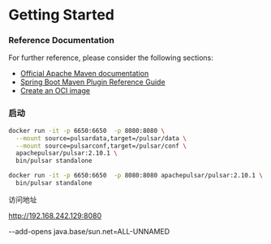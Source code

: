 # Getting Started

### Reference Documentation

For further reference, please consider the following sections:

* [Official Apache Maven documentation](https://maven.apache.org/guides/index.html)
* [Spring Boot Maven Plugin Reference Guide](https://docs.spring.io/spring-boot/docs/2.7.2/maven-plugin/reference/html/)
* [Create an OCI image](https://docs.spring.io/spring-boot/docs/2.7.2/maven-plugin/reference/html/#build-image)

### 启动

```sh
docker run -it -p 6650:6650  -p 8080:8080 \
  --mount source=pulsardata,target=/pulsar/data \
  --mount source=pulsarconf,target=/pulsar/conf \
  apachepulsar/pulsar:2.10.1 \
  bin/pulsar standalone

docker run -it -p 6650:6650  -p 8080:8080 apachepulsar/pulsar:2.10.1 \
  bin/pulsar standalone

```

访问地址

http://192.168.242.129:8080



--add-opens java.base/sun.net=ALL-UNNAMED
